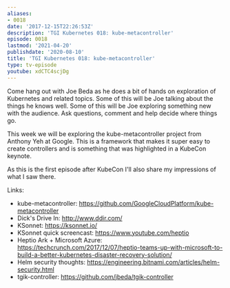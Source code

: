 ```yaml
---
aliases:
- 0018
date: '2017-12-15T22:26:53Z'
description: 'TGI Kubernetes 018: kube-metacontroller'
episode: 0018
lastmod: '2021-04-20'
publishdate: '2020-08-10'
title: 'TGI Kubernetes 018: kube-metacontroller'
type: tv-episode
youtube: xdCTC4scjDg
---
```


Come hang out with Joe Beda as he does a bit of hands on exploration of Kubernetes and related topics. Some of this will be Joe talking about the things he knows well. Some of this will be Joe exploring something new with the audience. Ask questions, comment and help decide where things go.

This week we will be exploring the kube-metacontroller project from Anthony Yeh at Google.  This is a framework that makes it super easy to create controllers and is something that was highlighted in a KubeCon keynote. 

As this is the first episode after KubeCon I&#39;ll also share my impressions of what I saw there.

Links:
* kube-metacontroller: https://github.com/GoogleCloudPlatform/kube-metacontroller
* Dick&#39;s Drive In: http://www.ddir.com/
* KSonnet: https://ksonnet.io/
* KSonnet quick screencast: https://www.youtube.com/heptio
* Heptio Ark &#43; Microsoft Azure: https://techcrunch.com/2017/12/07/heptio-teams-up-with-microsoft-to-build-a-better-kubernetes-disaster-recovery-solution/
* Helm security thoughts: https://engineering.bitnami.com/articles/helm-security.html
* tgik-controller: https://github.com/jbeda/tgik-controller
